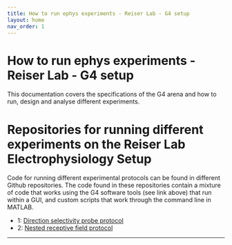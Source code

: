 ```yaml
---
title: How to run ephys experiments - Reiser Lab - G4 setup
layout: home
nav_order: 1
---
```


# How to run ephys experiments - Reiser Lab - G4 setup

This documentation covers the specifications of the G4 arena and how to run, design and analyse different experiments.

# Repositories for running different experiments on the Reiser Lab Electrophysiology Setup
Code for running different experimental protocols can be found in different Github repositories. 
The code found in these repositories contain a mixture of code that works using the G4 software tools (see link above) that run within a GUI, and custom scripts that work through the command line in MATLAB. 

- 1: [Direction selectivity probe protocol]
- 2: [Nested receptive field protocol]

----

[Direction selectivity probe protocol]: https://github.com/leburnett/DS_probe_protocol
[Nested receptive field protocol]: https://github.com/leburnett/nested_RF_stimulus
